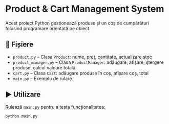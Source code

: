 # Product & Cart Management System

Acest proiect Python gestionează produse și un coș de cumpărături folosind programare orientată pe obiect.

## 🔧 Fișiere

- `product.py` – Clasa `Product`: nume, preț, cantitate, actualizare stoc
- `product_manager.py` – Clasa `ProductManager`: adăugare, afișare, ștergere produse, calcul valoare totală
- `cart.py` – Clasa `Cart`: adăugare produse în coș, afișare coș, total
- `main.py` – Exemplu de rulare

## ▶️ Utilizare

Rulează `main.py` pentru a testa funcționalitatea:
```bash
python main.py
